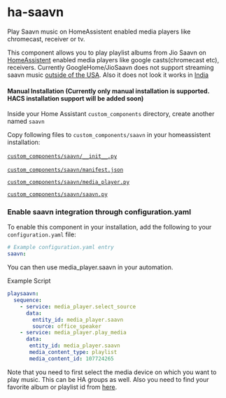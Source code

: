 # ha-saavn
Play Saavn music on HomeAssistent enabled media players like chromecast, receiver or tv.

This component allows you to play playlist albums from Jio Saavn on [HomeAssistent](https://www.home-assistant.io/) enabled media players like google casts(chromecast etc), receivers. 
Currently GoogleHome/JioSaavn does not support streaming saavn music [outside of the USA](https://support.google.com/googlenest/thread/1313827?hl=en). Also it does not look it works in [India](https://support.google.com/googlenest/thread/14799752?hl=en)

#### Manual Installation (Currently only manual installation is supported. HACS installation support will be added soon) 
Inside your Home Assistant `custom_components` directory, create another named `saavn`  

Copy following files to `custom_components/saavn` in your homeassistent installation:  

[`custom_components/saavn/__init__.py`](https://github.com/sacdroid/ha-saavn//blob/master/custom_components/saavn/__init__.py)  

[`custom_components/saavn/manifest.json`](https://github.com/sacdroid/ha-saavn//blob/master/custom_components/saavn/manifest.json)  

[`custom_components/saavn/media_player.py`](https://github.com/sacdroid/ha-saavn//blob/master/custom_components/saavn/media_player.py) 

[`custom_components/saavn/saavn.py`](https://github.com/sacdroid/ha-saavn//blob/master/custom_components/saavn/saavn.py) 

### Enable saavn integration through configuration.yaml
To enable this component in your installation, add the following to your `configuration.yaml` file:

```yaml
# Example configuration.yaml entry
saavn:
```

You can then use media_player.saavn in your automation. 

Example Script

```yaml
playsaavn:
  sequence:
    - service: media_player.select_source
      data:
        entity_id: media_player.saavn
        source: office_speaker
    - service: media_player.play_media
      data:
       entity_id: media_player.saavn
       media_content_type: playlist
       media_content_id: 107724265
```
Note that you need to first select the media device on which you want to play music. This can be HA groups as well. Also you need to find your favorite album or playlist id from [here](https://www.jiosaavn.com/api.php?__call=content.getHomepageData).
